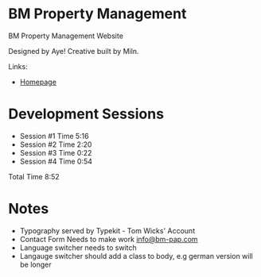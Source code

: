 # BM Property Management 

BM Property Management Website

Designed by Aye! Creative built by Miln. 

Links: 

* [Homepage](https://bmproperty.herokuapp.com)

# Development Sessions

* Session #1 Time 5:16
* Session #2 Time 2:20
* Session #3 Time 0:22
* Session #4 Time 0:54

Total Time 8:52

# Notes 

* Typography served by Typekit - Tom Wicks' Account
* Contact Form Needs to make work info@bm-pap.com
* Language switcher needs to switch
* Langauge switcher should add a class to body, e.g german version will be longer